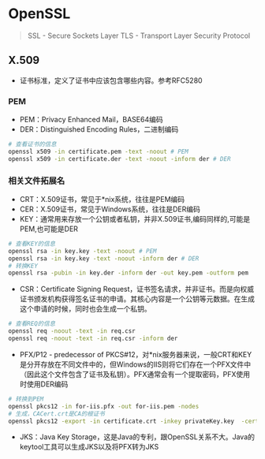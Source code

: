 # OpenSSL

> SSL - Secure Sockets Layer
> TLS - Transport Layer Security Protocol

## X.509

- 证书标准，定义了证书中应该包含哪些内容。参考RFC5280

### PEM

- PEM：Privacy Enhanced Mail，BASE64编码
- DER：Distinguished Encoding Rules，二进制编码

```sh
# 查看证书的信息
openssl x509 -in certificate.pem -text -noout # PEM
openssl x509 -in certificate.der -text -noout -inform der # DER
```

### 相关文件拓展名

- CRT：X.509证书，常见于*nix系统，往往是PEM编码
- CER：X.509证书，常见于Windows系统，往往是DER编码
- KEY：通常用来存放一个公钥或者私钥，并非X.509证书,编码同样的,可能是PEM,也可能是DER

```sh
# 查看KEY的信息
openssl rsa -in key.key -text -noout # PEM
openssl rsa -in key.key -text -noout -inform der # DER
# 转换KEY
openssl rsa -pubin -in key.der -inform der -out key.pem -outform pem
```

- CSR：Certificate Signing Request，证书签名请求，并非证书。而是向权威证书颁发机构获得签名证书的申请。其核心内容是一个公钥等元数据。在生成这个申请的时候，同时也会生成一个私钥。

```sh
# 查看REQ的信息
openssl req -noout -text -in req.csr 
openssl req -noout -text -in req.csr -inform der
```

- PFX/P12 - predecessor of PKCS#12，对*nix服务器来说，一般CRT和KEY是分开存放在不同文件中的，但Windows的IIS则将它们存在一个PFX文件中（因此这个文件包含了证书及私钥）。PFX通常会有一个提取密码，PFX使用时使用DER编码

```sh
# 转换到PEM
openssl pkcs12 -in for-iis.pfx -out for-iis.pem -nodes
# 生成，CACert.crt是CA的根证书
openssl pkcs12 -export -in certificate.crt -inkey privateKey.key  -certfile CACert.crt -out certificate.pfx
```

- JKS：Java Key Storage，这是Java的专利，跟OpenSSL关系不大。Java的keytool工具可以生成JKS以及将PFX转为JKS
